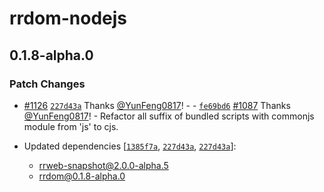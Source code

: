 # rrdom-nodejs

## 0.1.8-alpha.0

### Patch Changes

- [#1126](https://github.com/rrweb-io/rrweb/pull/1126) [`227d43a`](https://github.com/rrweb-io/rrweb/commit/227d43abb93d57cadc70c760b28c46911bf7d8ff) Thanks [@YunFeng0817](https://github.com/YunFeng0817)! - - [`fe69bd6`](https://github.com/rrweb-io/rrweb/commit/fe69bd6456cead304bfc77cf72c9db0f8c030842) [#1087](https://github.com/rrweb-io/rrweb/pull/1087) Thanks [@YunFeng0817](https://github.com/YunFeng0817)! - Refactor all suffix of bundled scripts with commonjs module from 'js' to cjs.

- Updated dependencies [[`1385f7a`](https://github.com/rrweb-io/rrweb/commit/1385f7acc0052f83be1458a7b00e18c026ee393f), [`227d43a`](https://github.com/rrweb-io/rrweb/commit/227d43abb93d57cadc70c760b28c46911bf7d8ff), [`227d43a`](https://github.com/rrweb-io/rrweb/commit/227d43abb93d57cadc70c760b28c46911bf7d8ff)]:
  - rrweb-snapshot@2.0.0-alpha.5
  - rrdom@0.1.8-alpha.0
